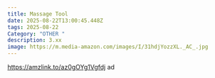 ```yaml
---
title: Massage Tool
date: 2025-08-22T13:00:45.448Z
tags: 2025-08-22
Category: "OTHER "
description: 3.xx
image: https://m.media-amazon.com/images/I/31hdjYozzXL._AC_.jpg
---
```

https://amzlink.to/az0gOYg1Vgfdj ad